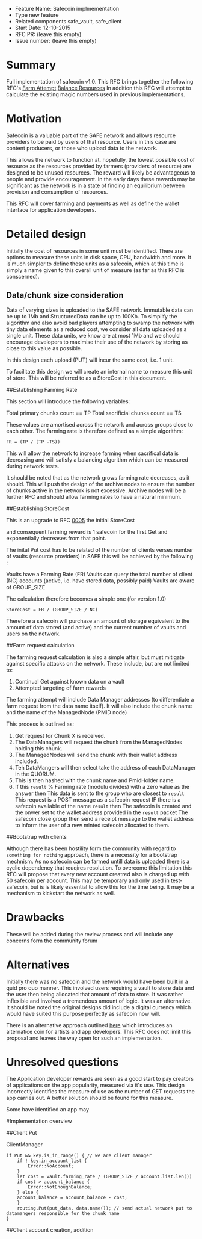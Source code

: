 - Feature Name: Safecoin implmementation
- Type new feature
- Related components safe_vault, safe_client 
- Start Date: 12-10-2015 
- RFC PR: (leave this empty)
- Issue number: (leave this empty)

# Summary

Full implementation of safecoin v1.0. This RFC brings together the following RFC's
[Farm Attempt](https://github.com/maidsafe/rfcs/blob/master/agreed/0004-Farm-attempt/0004-Farm-attempt.md)
[Balance Resources](https://github.com/maidsafe/rfcs/blob/master/agreed/0005-balance_network_resources/0005-balance_network_resources.md)
In addition this RFC will attempt to calculate the existing magic numbers used in previous implementations.

# Motivation

Safecoin is a valuable part of the SAFE network and allows resource providers to be paid by users of 
that resource. Users in this case are content producers, or those who upload data to the network.

This allows the network to function at, hopefully, the lowest possible cost of resource as the 
resources provided by farmers (providers of resource) are designed to be unused resources. The reward
will likely be advantageous to people and provide encouragement. In the early days these rewards may
be significant as the network is in a state of finding an equilibrium between provision and 
consumption of resources. 

This RFC will cover farming and payments as well as define the wallet interface for application 
developers.

# Detailed design

Initially the cost of resources in some unit must be identified. There are options to measure these 
units in disk space, CPU, bandwidth and more. It is much simpler to define these units as a safecoin, 
which at this time is simply a name given to this overall unit of measure (as far as this RFC is conscerned). 


## Data/chunk size consideration

Data of varying sizes is uploaded to the SAFE network. Immutable data can be up to 1Mb and StructuredData
can be up to 100Kb. To simplify the algorithm and also avoid bad players attempting to swamp the 
network with tiny data elements as a reduced cost, we consider all data uploaded as a single unit. 
These data units, we know are at most 1Mb and we should encourage developers to maximise their 
use of the network by storing as close to this value as possible. 

In this design each upload (PUT) will incur the same cost, i.e. 1 unit. 

To facilitate this design we will create an internal name to measure this unit of store. This will
be referred to as a StoreCost in this document.


##Establishing Farming Rate 

This section will introduce the following variables:

Total primary chunks count     == TP
Total sacrificial chunks count == TS

These values are amortised across the network and across groups close to each other. The farming 
rate is therefore defined as a simple algorithm:

`FR = (TP / (TP -TS))`

This will allow the network to increase farming when sacrifical data is decreasing and will satisfy 
a balancing algorithm which can be measured during network tests. 

It should be noted that as the network grows farming rate decreases, as it should. This will push 
the design of the archive nodes to ensure the number of chunks active in the network is not excessive.
Archive nodes will be a further RFC and should allow farming rates to have a natural minimum.
 
##Establishing StoreCost

This is an upgrade to RFC [0005](https://github.com/dirvine/rfcs/blob/safecoin_implementation/agreed/0005-balance_network_resources.md) the initial StoreCost

and consequent farming reward is 1 safecoin for the first Get and exponentially decreases from that point. 

The inital Put cost has to be related of the number of clients verses number of vaults (resource providers)
in SAFE this will be achieved by the following :

Vaults have a Farming Rate (FR)
Vaults can query the total number of client (NC) accounts (active, i.e. have stored data, possibly paid)
Vaults are aware of GROUP_SIZE

The calculation therefore becomes a simple one (for version 1.0)

`StoreCost = FR / (GROUP_SIZE / NC)`

Therefore a safecoin will purchase an amount of storage equivalent to the amount of data stored (and
active) and the current number of vaults and users on the network. 

##Farm request calculation

The farming request calculation is also a simple affair, but must mitigate against specific attacks
on the network. These include, but are not limited to:

1. Continual Get against known data on a vault
2. Attempted targeting of farm rewards

The farming attempt will include Data Manager addresses (to differentiate a farm request from the 
data name itself). It will also include the chunk name and the name of the ManagedNode (PMID node)

This process is outlined as:

1. Get request for Chunk X is received.
2. The DataManagers will request the chunk from the ManagedNodes holding this chunk.
3. The ManagedNodes will send the chunk with their wallet address included. 
4. Teh DataMangers will then select take the address of each DataManager in the QUORUM.
5. This is then hashed with the chunk name and PmidHolder name.
6. If this `result` % Farming rate (modulu divides) with a zero value as the answer then 
   This data is sent to the group who are closest to `result`
   This request is a POST message as a safecoin request
   IF there is a safecoin available of the name `result` then
   The safecoin is created and the onwer set to the wallet address provided in the `result` packet
   The safecoin close group then send a receipt message to the wallet address to inform the user 
   of a new minted safecoin allocated to them. 

##Bootstrap with clients

Although there has been hostility form the community with regard to `something for nothing` approach, there is a necessity for a bootstrap mechnism. As no safecoin can be farmed untill data is uploaded there is a cyclic dependency that reuqires resolution. To overcome this limitation this RFC will propose that every new account creatred also is charged up with 50 safecoin per account. This may be temporary and only used in test-safecoin, but is is likely essential to allow this for the time being. It may be a mechanism to kickstart the network as well.

# Drawbacks

These will be added during the review process and will include any concerns form the community forum 


# Alternatives

Initially there was no safecoin and the network would have been built in a quid pro quo manner. 
This involved users requiring a vault to store data and the user then being allocated that
amount of data to store. It was rather inflexible and involved a tremendous amount of logic. 
It was an alternative. It should be noted the original designs did include a digital
currency which would have suited this purpose perfectly as safecoin now will.

There is an alternative approach outlined [here](https://forum.safenetwork.io/t/safecoin-divisibility/4806/68) which introduces an alternatice coin for artists and app developers. This RFC does not limit this proposal and leaves the way open for such an implementation. 

# Unresolved questions

The Application developer rewards are seen as a good start to pay creators of applications on the 
app popularity, measured via it's use. This design incorrectly identifies the measure of use as the
number of GET requests the app carries out. A better solution should be found for this measure.

Some have identified an app may 

#Implementation overview

##Client Put

ClientManager

```
if Put && key.is_in_range() { // we are client manager
    if ! key.in_account_list {
        Error::NoAccount;
    }
    let cost = vault.farming_rate / (GROUP_SIZE / account.list.len())
    if cost > account_balance {
        Error::NotEnoughBalance;
    } else {
    account_balance = account_balance - cost;
    }
    routing.Put(put_data, data.name()); // send actual network put to datamangers responsible for the chunk name
}
```
##Client account creation, addition

```

```
